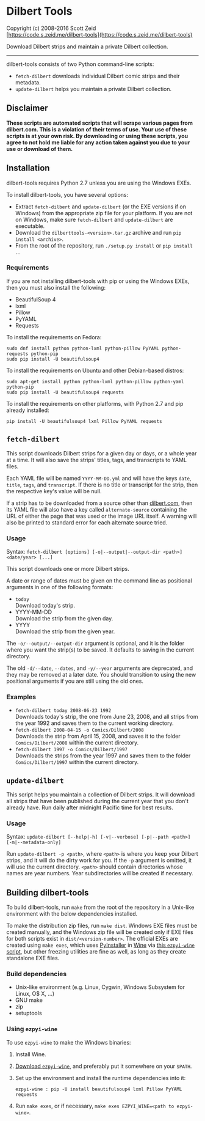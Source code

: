 Dilbert Tools  
=============

Copyright (c) 2008-2016 Scott Zeid  
[https://code.s.zeid.me/dilbert-tools](https://code.s.zeid.me/dilbert-tools)  

Download Dilbert strips and maintain a private Dilbert collection.

- - - -

dilbert-tools consists of two Python command-line scripts:

* `fetch-dilbert` downloads individual Dilbert comic strips and their
  metadata.
* `update-dilbert` helps you maintain a private Dilbert collection.


Disclaimer
----------

**These scripts are automated scripts that will scrape various pages from
  dilbert.com.  This is a violation of their terms of use.  Your use of
  these scripts is at your own risk.  By downloading or using these
  scripts, you agree to not hold me liable for any action taken against
  you due to your use or download of them.**


Installation
------------

dilbert-tools requires Python 2.7 unless you are using the Windows EXEs.

To install dilbert-tools, you have several options:

* Extract `fetch-dilbert` and `update-dilbert` (or the EXE versions if on
  Windows) from the appropriate zip file for your platform.  If you are
  not on Windows, make sure `fetch-dilbert` and `update-dilbert` are
  executable.
* Download the `dilberttools-<version>.tar.gz` archive and run
  `pip install <archive>`.
* From the root of the repository, run `./setup.py install` or `pip install .`.


### Requirements

If you are not installing dilbert-tools with pip or using the Windows EXEs,
then you must also install the following:

* BeautifulSoup 4
* lxml
* Pillow
* PyYAML
* Requests

To install the requirements on Fedora:

    sudo dnf install python python-lxml python-pillow PyYAML python-requests python-pip
    sudo pip install -U beautifulsoup4

To install the requirements on Ubuntu and other Debian-based distros:

    sudo apt-get install python python-lxml python-pillow python-yaml python-pip
    sudo pip install -U beautifulsoup4 requests

To install the requirements on other platforms, with Python 2.7 and pip
already installed:

    pip install -U beautifulsoup4 lxml Pillow PyYAML requests


`fetch-dilbert`
---------------

This script downloads Dilbert strips for a given day or days, or a whole
year at a time.  It will also save the strips' titles, tags, and transcripts
to YAML files.

Each YAML file will be named `YYYY-MM-DD.yml` and will have the keys `date`,
`title`, `tags`, and `transcript`.  If there is no title or transcript for the
strip, then the respective key's value will be null.

If a strip has to be downloaded from a source other than
[dilbert.com](http://dilbert.com/), then its YAML file will also have a key
called `alternate-source` containing the URL of either the page that was used
or the image URL itself.  A warning will also be printed to standard error for
each alternate source tried.


### Usage

Syntax:  `fetch-dilbert [options] [-o|--output|--output-dir <path>] <date/year> [...]`

This script downloads one or more Dilbert strips.

A date or range of dates must be given on the command line as positional
arguments in one of the following formats:

 * `today`  
   Download today's strip.
 * YYYY-MM-DD  
   Download the strip from the given day.
 * YYYY  
   Download the strip from the given year.

The `-o/--output/--output-dir` argument is optional, and it is the folder where
you want the strip(s) to be saved.  It defaults to saving in the current
directory.

The old `-d/--date`, `--dates`, and `-y/--year` arguments are deprecated, and
they may be removed at a later date.  You should transition to using the new
positional arguments if you are still using the old ones.


### Examples

 * `fetch-dilbert today 2008-06-23 1992`  
   Downloads today's strip, the one from June 23, 2008, and all strips from the
   year 1992 and saves them to the current working directory.
 * `fetch-dilbert 2008-04-15 -o Comics/Dilbert/2008`  
   Downloads the strip from April 15, 2008, and saves it to the folder
   `Comics/Dilbert/2008` within the current directory.
 * `fetch-dilbert 1997 -o Comics/Dilbert/1997`  
   Downloads the strips from the year 1997 and saves them to the folder
   `Comics/Dilbert/1997` within the current directory.


`update-dilbert`
----------------

This script helps you maintain a collection of Dilbert strips.  It will
download all strips that have been published during the current year that
you don't already have.  Run daily after midnight Pacific time for best
results.


### Usage

Syntax:  `update-dilbert [--help|-h] [-v|--verbose] [-p|--path <path>] [-m|--metadata-only]`

Run `update-dilbert -p <path>`, where `<path>` is where you keep your Dilbert
strips, and it will do the dirty work for you.  If the `-p` argument is omitted,
it will use the current directory.  `<path>` should contain directories whose
names are year numbers.  Year subdirectories will be created if necessary.


Building dilbert-tools
----------------------

To build dilbert-tools, run `make` from the root of the repository in a
Unix-like environment with the below dependencies installed.

To make the distribution zip files, run `make dist`.  Windows EXE files must be
created manually, and the Windows zip file will be created only if EXE files
for both scripts exist in `dist/<version-number>`.  The official EXEs are
created using `make exes`, which uses [PyInstaller][PyInstaller] in [Wine][Wine]
via [this `ezpyi-wine` script][ezpyi-wine], but other freezing utilities are
fine as well, as long as they create standalone EXE files.

[PyInstaller]: http://www.pyinstaller.org/
[Wine]: https://www.winehq.org/
[ezpyi-wine]: https://code.s.zeid.me/bin/blob/master/ezpyi-wine


### Build dependencies

* Unix-like environment (e.g. Linux, Cygwin, Windows Subsystem for Linux, O$ X, ...)
* GNU make
* zip
* setuptools


### Using `ezpyi-wine`

To use `ezpyi-wine` to make the Windows binaries:

1. Install Wine.

2. [Download `ezpyi-wine`][ezpyi-wine], and preferably put it somewhere on
   your `$PATH`.

3. Set up the environment and install the runtime dependencies into it:  
   
       ezpyi-wine : pip -U install beautifulsoup4 lxml Pillow PyYAML requests

4. Run `make exes`, or if necessary, `make exes EZPYI_WINE=<path to ezpyi-wine>`.
